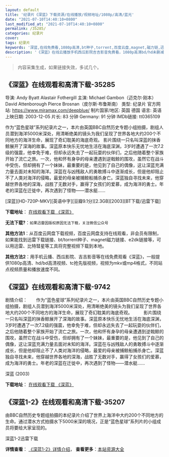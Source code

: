 ```yaml
---
layout: default
title: '纪录片《深蓝》下载资源/在线播放/视频地址/1080p/高清/蓝光'
date: "2021-07-10T14:40:10+0800"
last_modified_at: "2021-07-10T14:40:10+0800"
permalink: /35285/
categories: 纪录片
cover:
tags: 纪录片
keywords: '深蓝,在线免费看,1080p高清,bt种子,torrent,百度云盘,magnet,磁力链,迅雷下载资源'
description: '《深蓝》在线云播放手机西瓜影院吉吉影音免费看，1080p高清bd/hd未删减完整版和tc抢先枪版，mkv/mp4格式，附带bt/torrent种子、magnet/磁力链、百度云盘、网盘资源迅雷下载链接'
---
```


>内容采集生成，如果链接失效，多试几个。


## 《深蓝》在线观看和高清下载-35285

导演: Andy Byatt Alastair Fothergill 主演: Michael Gambon（迈克尔·刚本） David Attenborough Pierce Brosnan（皮尔斯·布鲁斯南） 类型: 纪录片 官方网站: https://www.miramax.com/deepblue/ 制片国家/地区: 英国 德国 语言: 英语 上映日期: 2003-12-05 片长: 83 分钟 Germany: 91 分钟 IMDb链接: tt0365109

作为“蓝色星球”系列纪录片之一，本片由英国BBC自然历史专题小组拍摄，剧组人员潜到海洋5000米深处，用清晰绝美的镜头为我们呈现了世界各地大约200个不同地方的海洋生命，展现了奇幻耽美的海底奇观。 影片围绕一只名叫深蓝的抹香鲸展开了深海的故事。深蓝原本快乐无忧地生活在海底深渊，3岁时遭遇了一次7.2级的强震，他幸免于难，但却永远失去了一起玩耍的伙伴们，之后他随着整个家族开始了流亡之旅。一次，他和怀有身孕的母亲遭遇到逆戟鲸的围攻，虽然它在战斗中受伤，但却拥有了一个妹妹，最重要的是，他见到了自己的偶像，这让深蓝充满力量去面对未知的海洋。深蓝在与凶残敌人的勇敢搏斗中逐渐成长，但是他却阻止不了人类对海洋的侵略，最爱的母亲被捕鲸船捕杀身亡。深蓝独自寻找未来，他穿越世界各地的深海，战胜了无数对手，赢得了女孩们的爱慕，成为海洋的勇士。年老的深蓝在迁徙中，再次遇到了怪物——潜水艇……


[深蓝][HD-720P-MKV][英语中字][豆瓣9.1分][2.3GB][2003][BT下载/迅雷下载]

**下载地址**： [在线观看下载 《深蓝》](https://www.btdx8.com/torrent/deep_blue_2003.html) 


**无法下载?**：`如果迅雷因版权原因无法下载，关注微信公众号 `

**其他方法1**：从百度云网盘下载视频，百度云网盘支持在线观看，非会员有限制，如果能找到迅雷下载链接、bt/torrent种子、magnet磁力链接、e2dk链接等，可以用迅雷、比特彗星等工具将完整视频下载到本地。

**其他方法2**：用手机云播、西瓜影院、吉吉影音等在线免费观看《深蓝》，一般提供1080p高清、hd/bd高清视频、tc抢先版视频，视频为mkv或mp4格式，不同站点视频质量和播放速度不同。


## 《深蓝》在线观看和高清下载-9742

剧情介绍：　　作为“蓝色星球”系列纪录片之一，本片由英国BBC自然历史专题小组拍摄，剧组人员潜到海洋5000米深处，用清晰绝美的镜头为我们呈现了世界各地大约200个不同地方的海洋生命，展现了奇幻耽美的海底奇观。  　　影片围绕一只名叫深蓝的抹香鲸展开了深海的故事。深蓝原本快乐无忧地生活在海底深渊，3岁时遭遇了一次7.2级的强震，他幸免于难，但却永远失去了一起玩耍的伙伴们，之后他随着整个家族开始了流亡之旅。一次，他和怀有身孕的母亲遭遇到逆戟鲸的围攻，虽然它在战斗中受伤，但却拥有了一个妹妹，最重要的是，他见到了自己的偶像，这让深蓝充满力量去面对未知的海洋。深蓝在与凶残敌人的勇敢搏斗中逐渐成长，但是他却阻止不了人类对海洋的侵略，最爱的母亲被捕鲸船捕杀身亡。深蓝独自寻找未来，他穿越世界各地的深海，战胜了无数对手，赢得了女孩们的爱慕，成为海洋的勇士。年老的深蓝在迁徙中，再次遇到了怪物——潜水艇……


深蓝 (2003)

**下载地址**： [在线观看下载 《深蓝》](https://www.btbtdy.me/btdy/dy9074.html) 


## 《深蓝1-2》在线观看和高清下载-35207

由BBC自然历史专题组拍摄的本纪录片介绍了世界上海洋中大约200个不同地方的生命。通过潜水方式拍摄水下5000米深的境况，正是“蓝色星球”系列片的小组成员将要给大家呈现的。


深蓝1-2迅雷下载

**详情查看**： [《深蓝1-2》详情介绍](/movie/35207/)， **查看更多**：[本站资源大全](/movie/t/all/)

